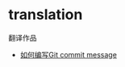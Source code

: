 # translation
翻译作品

- [如何编写Git commit message](https://github.com/UUID-XSH/translation/blob/master/how-to-write-a-git-commit-message.md)
